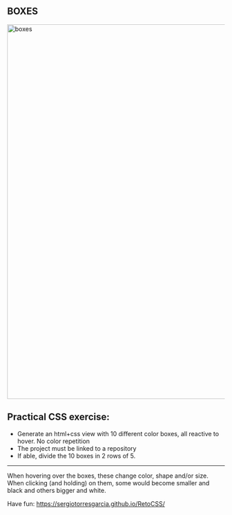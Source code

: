 ## BOXES

<img width="867" alt="boxes" src="https://github.com/SergioTorresGarcia/RetoCSS/assets/90457425/8d4d41b4-8fbd-431c-add5-d0a13273bf5f">


<h2>Practical CSS exercise:</h2>

- Generate an html+css view with 10 different color boxes, all reactive to hover. No color repetition
- The project must be linked to a repository
- If able, divide the 10 boxes in 2 rows of 5.

<hr>

When hovering over the boxes, these change color, shape and/or size.
When clicking (and holding) on them, some would become smaller and black and others bigger and white.

Have fun: https://sergiotorresgarcia.github.io/RetoCSS/

